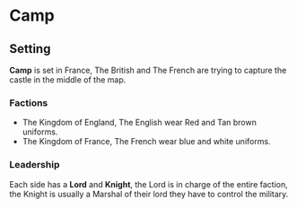 # Camp
## Setting

**Camp** is set in France, The British and The French are trying to
capture the castle in the middle of the map.

### Factions

  - The Kingdom of England, The English wear Red and Tan brown uniforms.
  - The Kingdom of France, The French wear blue and white uniforms.

### Leadership

Each side has a **Lord** and **Knight**, the Lord is in charge of the
entire faction, the Knight is usually a Marshal of their lord they have
to control the military.
